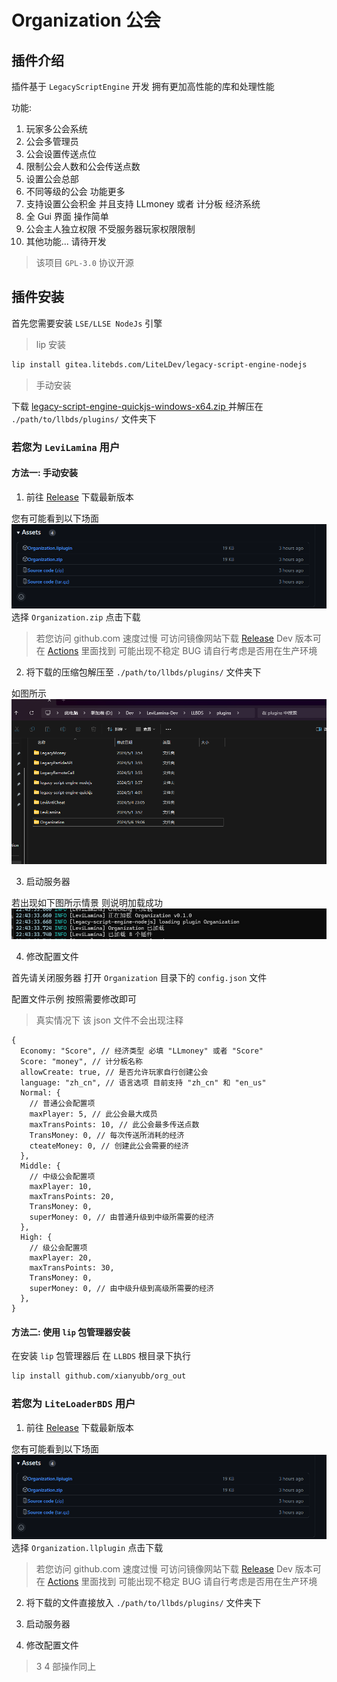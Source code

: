 # Organization 公会

## 插件介绍

插件基于 `LegacyScriptEngine` 开发 拥有更加高性能的库和处理性能

功能:

1. 玩家多公会系统
2. 公会多管理员
3. 公会设置传送点位
4. 限制公会人数和公会传送点数
5. 设置公会总部
6. 不同等级的公会 功能更多
7. 支持设置公会积金 并且支持 LLmoney 或者 计分板 经济系统
8. 全 Gui 界面 操作简单
9. 公会主人独立权限 不受服务器玩家权限限制
10. 其他功能... 请待开发

> 该项目 `GPL-3.0` 协议开源

## 插件安装

首先您需要安装 `LSE/LLSE NodeJs` 引擎

> lip 安装

```bash
lip install gitea.litebds.com/LiteLDev/legacy-script-engine-nodejs
```

> 手动安装

下载 [legacy-script-engine-quickjs-windows-x64.zip
](https://github.com/LiteLDev/LegacyScriptEngine/releases) 并解压在 `./path/to/llbds/plugins/` 文件夹下

### 若您为 `LeviLamina` 用户

#### 方法一: 手动安装

1. 前往 [Release](https://github.com/xianyubb/Organization/releases/) 下载最新版本

您有可能看到以下场面
![Release](./docs/images/releases.png)
选择 `Organization.zip` 点击下载

> 若您访问 github.com 速度过慢 可访问镜像网站下载 [Release](https://github.bibk.top/xianyubb/Organization/releases/)
> Dev 版本可在 [Actions](https://github.com/xianyubb/Organization/actions) 里面找到 可能出现不稳定 BUG 请自行考虑是否用在生产环境

2. 将下载的压缩包解压至 `./path/to/llbds/plugins/` 文件夹下

如图所示
![Path](./docs/images/path.png)

3. 启动服务器

若出现如下图所示情景 则说明加载成功
![install](./docs/images/install.png)

4. 修改配置文件

首先请关闭服务器 打开 `Organization` 目录下的 `config.json` 文件

配置文件示例 按照需要修改即可

> 真实情况下 该 json 文件不会出现注释

```json5
{
  Economy: "Score", // 经济类型 必填 "LLmoney" 或者 "Score"
  Score: "money", // 计分板名称
  allowCreate: true, // 是否允许玩家自行创建公会
  language: "zh_cn", // 语言选项 目前支持 "zh_cn" 和 "en_us"
  Normal: {
    // 普通公会配置项
    maxPlayer: 5, // 此公会最大成员
    maxTransPoints: 10, // 此公会最多传送点数
    TransMoney: 0, // 每次传送所消耗的经济
    cteateMoney: 0, // 创建此公会需要的经济
  },
  Middle: {
    // 中级公会配置项
    maxPlayer: 10,
    maxTransPoints: 20,
    TransMoney: 0,
    superMoney: 0, // 由普通升级到中级所需要的经济
  },
  High: {
    // 级公会配置项
    maxPlayer: 20,
    maxTransPoints: 30,
    TransMoney: 0,
    superMoney: 0, // 由中级升级到高级所需要的经济
  },
}
```

#### 方法二: 使用 `lip` 包管理器安装

在安装 `lip` 包管理器后 在 `LLBDS` 根目录下执行

```bash
lip install github.com/xianyubb/org_out
```

### 若您为 `LiteLoaderBDS` 用户

1. 前往 [Release](https://github.com/xianyubb/Organization/releases/) 下载最新版本

您有可能看到以下场面
![Release](./docs/images/releases.png)
选择 `Organization.llplugin` 点击下载

> 若您访问 github.com 速度过慢 可访问镜像网站下载 [Release](https://github.bibk.top/xianyubb/Organization/releases/)
> Dev 版本可在 [Actions](https://github.com/xianyubb/Organization/actions) 里面找到 可能出现不稳定 BUG 请自行考虑是否用在生产环境

2. 将下载的文件直接放入 `./path/to/llbds/plugins/` 文件夹下

3. 启动服务器

4. 修改配置文件

> 3 4 部操作同上
